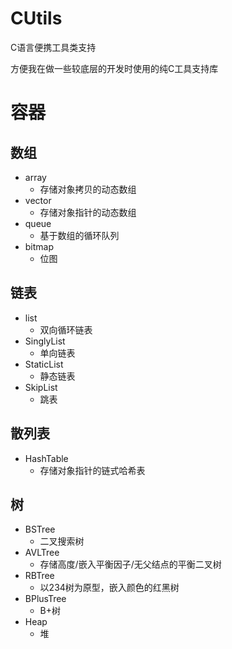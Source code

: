 # CUtils
C语言便携工具类支持

方便我在做一些较底层的开发时使用的纯C工具支持库

# 容器
## 数组
- array
  - 存储对象拷贝的动态数组
- vector
  - 存储对象指针的动态数组
- queue
  - 基于数组的循环队列
- bitmap
  - 位图
## 链表
- list
  - 双向循环链表
- SinglyList
  - 单向链表
- StaticList
  - 静态链表
- SkipList
  - 跳表
## 散列表
- HashTable
  - 存储对象指针的链式哈希表
## 树
- BSTree
  - 二叉搜索树
- AVLTree
  - 存储高度/嵌入平衡因子/无父结点的平衡二叉树
- RBTree
  - 以234树为原型，嵌入颜色的红黑树
- BPlusTree
  - B+树
- Heap
  - 堆

